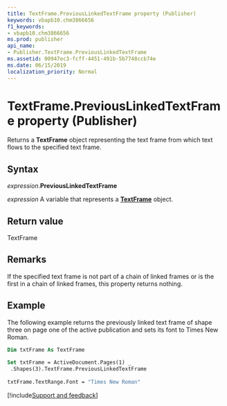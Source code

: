 ```yaml
---
title: TextFrame.PreviousLinkedTextFrame property (Publisher)
keywords: vbapb10.chm3866656
f1_keywords:
- vbapb10.chm3866656
ms.prod: publisher
api_name:
- Publisher.TextFrame.PreviousLinkedTextFrame
ms.assetid: 00947ec3-fcff-4451-491b-5b7748ccb74e
ms.date: 06/15/2019
localization_priority: Normal
---
```



# TextFrame.PreviousLinkedTextFrame property (Publisher)

Returns a **TextFrame** object representing the text frame from which text flows to the specified text frame.


## Syntax

_expression_.**PreviousLinkedTextFrame**

_expression_ A variable that represents a **[TextFrame](Publisher.TextFrame.md)** object.


## Return value

TextFrame


## Remarks

If the specified text frame is not part of a chain of linked frames or is the first in a chain of linked frames, this property returns nothing.


## Example

The following example returns the previously linked text frame of shape three on page one of the active publication and sets its font to Times New Roman.

```vb
Dim txtFrame As TextFrame 
 
Set txtFrame = ActiveDocument.Pages(1) _ 
 .Shapes(3).TextFrame.PreviousLinkedTextFrame 
 
txtFrame.TextRange.Font = "Times New Roman"
```

[!include[Support and feedback](~/includes/feedback-boilerplate.md)]
